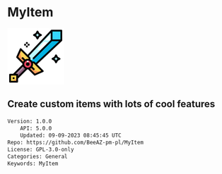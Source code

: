 # MyItem
<img src="https://raw.githubusercontent.com/BeeAZ-pm-pl/MyItem/1274c061322d7ac27770424747d3d1ac10d0698c/icon.png" width="128" height="128" />

## Create custom items with lots of cool features
```properties
Version: 1.0.0
    API: 5.0.0
    Updated: 09-09-2023 08:45:45 UTC
Repo: https://github.com/BeeAZ-pm-pl/MyItem
License: GPL-3.0-only
Categories: General
Keywords: MyItem
```